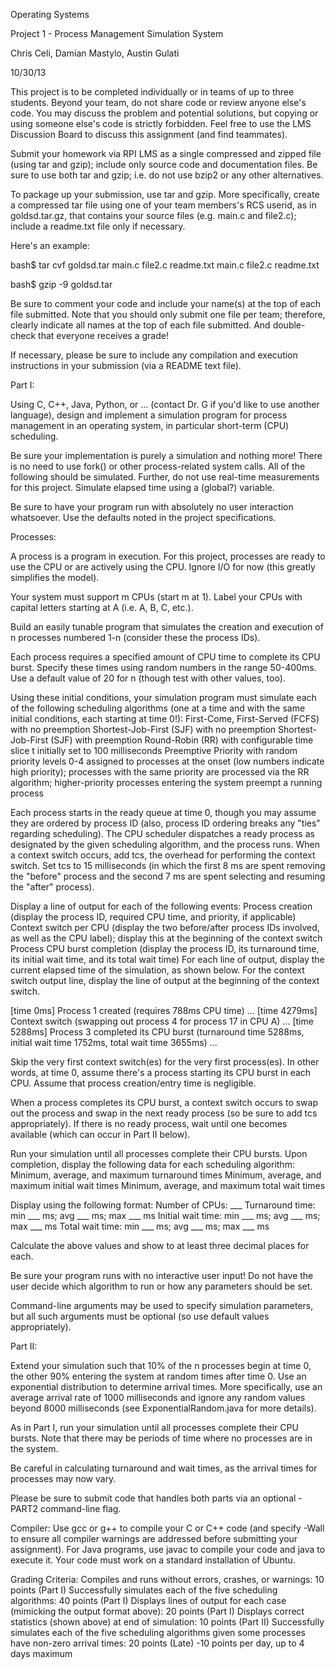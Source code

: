 Operating Systems

Project 1 - Process Management Simulation System

Chris Celi, Damian Mastylo, Austin Gulati

10/30/13


This project is to be completed individually or in teams of up to three students. Beyond your team, do not share code or review anyone else's code. You may discuss the problem and potential solutions, but copying or using someone else's code is strictly forbidden. Feel free to use the LMS Discussion Board to discuss this assignment (and find teammates).

Submit your homework via RPI LMS as a single compressed and zipped file (using tar and gzip); include only source code and documentation files. Be sure to use both tar and gzip; i.e. do not use bzip2 or any other alternatives.

To package up your submission, use tar and gzip. More specifically, create a compressed tar file using one of your team members's RCS userid, as in goldsd.tar.gz, that contains your source files (e.g. main.c and file2.c); include a readme.txt file only if necessary. 

Here's an example:

bash$ tar cvf goldsd.tar main.c file2.c readme.txt
main.c
file2.c
readme.txt

bash$ gzip -9 goldsd.tar

Be sure to comment your code and include your name(s) at the top of each file submitted. Note that you should only submit one file per team; therefore, clearly indicate all names at the top of each file submitted. And double-check that everyone receives a grade!

If necessary, please be sure to include any compilation and execution instructions in your submission (via a README text file).


Part I:

Using C, C++, Java, Python, or ... (contact Dr. G if you'd like to use another language), design and implement a simulation program for process management in an operating system, in particular short-term (CPU) scheduling.

Be sure your implementation is purely a simulation and nothing more! There is no need to use fork() or other process-related system calls. All of the following should be simulated. Further, do not use real-time measurements for this project. Simulate elapsed time using a (global?) variable.

Be sure to have your program run with absolutely no user interaction whatsoever. Use the defaults noted in the project specifications.

Processes:

A process is a program in execution. For this project, processes are ready to use the CPU or are actively using the CPU. Ignore I/O for now (this greatly simplifies the model).

Your system must support m CPUs (start m at 1). Label your CPUs with capital letters starting at A (i.e. A, B, C, etc.).

Build an easily tunable program that simulates the creation and execution of n processes numbered 1-n (consider these the process IDs).

Each process requires a specified amount of CPU time to complete its CPU burst. Specify these times using random numbers in the range 50-400ms. Use a default value of 20 for n (though test with other values, too).

Using these initial conditions, your simulation program must simulate each of the following scheduling algorithms (one at a time and with the same initial conditions, each starting at time 0!):
	First-Come, First-Served (FCFS) with no preemption
	Shortest-Job-First (SJF) with no preemption
	Shortest-Job-First (SJF) with preemption
	Round-Robin (RR) with configurable time slice t initially set to 100 milliseconds
	Preemptive Priority with random priority levels 0-4 assigned to processes at the onset (low numbers indicate high priority); processes with the same priority are processed via the RR algorithm; higher-priority processes entering the system preempt a running process

Each process starts in the ready queue at time 0, though you may assume they are ordered by process ID (also, process ID ordering breaks any "ties" regarding scheduling). The CPU scheduler dispatches a ready process as designated by the given scheduling algorithm, and the process runs. When a context switch occurs, add tcs, the overhead for performing the context switch. Set tcs to 15 milliseconds (in which the first 8 ms are spent removing the "before" process and the second 7 ms are spent selecting and resuming the "after" process).

Display a line of output for each of the following events:
	Process creation (display the process ID, required CPU time, and priority, if applicable)
	Context switch per CPU (display the two before/after process IDs involved, as well as the CPU label); display this at the beginning of the context switch
	Process CPU burst completion (display the process ID, its turnaround time, its initial wait time, and its total wait time)
	For each line of output, display the current elapsed time of the simulation, as shown below. For the context switch output line, display the line of output at the beginning of the context switch.

[time 0ms] Process 1 created (requires 788ms CPU time)
...
[time 4279ms] Context switch (swapping out process 4 for process 17 in CPU A)
...
[time 5288ms] Process 3 completed its CPU burst (turnaround time 5288ms, initial wait time 1752ms, total wait time 3655ms)
...

Skip the very first context switch(es) for the very first process(es). In other words, at time 0, assume there's a process starting its CPU burst in each CPU. Assume that process creation/entry time is negligible.

When a process completes its CPU burst, a context switch occurs to swap out the process and swap in the next ready process (so be sure to add tcs appropriately). If there is no ready process, wait until one becomes available (which can occur in Part II below).

Run your simulation until all processes complete their CPU bursts. Upon completion, display the following data for each scheduling algorithm:
	Minimum, average, and maximum turnaround times
	Minimum, average, and maximum initial wait times
	Minimum, average, and maximum total wait times

Display using the following format:
	Number of CPUs: ___
	Turnaround time: min ___ ms; avg ___ ms; max ___ ms
	Initial wait time: min ___ ms; avg ___ ms; max ___ ms
	Total wait time: min ___ ms; avg ___ ms; max ___ ms

Calculate the above values and show to at least three decimal places for each.

Be sure your program runs with no interactive user input! Do not have the user decide which algorithm to run or how any parameters should be set.

Command-line arguments may be used to specify simulation parameters, but all such arguments must be optional (so use default values appropriately).


Part II:

Extend your simulation such that 10% of the n processes begin at time 0, the other 90% entering the system at random times after time 0. Use an exponential distribution to determine arrival times. More specifically, use an average arrival rate of 1000 milliseconds and ignore any random values beyond 8000 milliseconds (see ExponentialRandom.java for more details).

As in Part I, run your simulation until all processes complete their CPU bursts. Note that there may be periods of time where no processes are in the system.

Be careful in calculating turnaround and wait times, as the arrival times for processes may now vary.

Please be sure to submit code that handles both parts via an optional -PART2 command-line flag.

Compiler:
	Use gcc or g++ to compile your C or C++ code (and specify -Wall to ensure all compiler warnings are addressed before submitting your assignment). For Java programs, use javac to compile your code and java to execute it. Your code must work on a standard installation of Ubuntu.

Grading Criteria:
	Compiles and runs without errors, crashes, or warnings: 10 points
	(Part I) Successfully simulates each of the five scheduling algorithms: 40 points
	(Part I) Displays lines of output for each case (mimicking the output format above): 20 points
	(Part I) Displays correct statistics (shown above) at end of simulation: 10 points
	(Part II) Successfully simulates each of the five scheduling algorithms given some processes have non-zero arrival times: 20 points
	(Late) -10 points per day, up to 4 days maximum